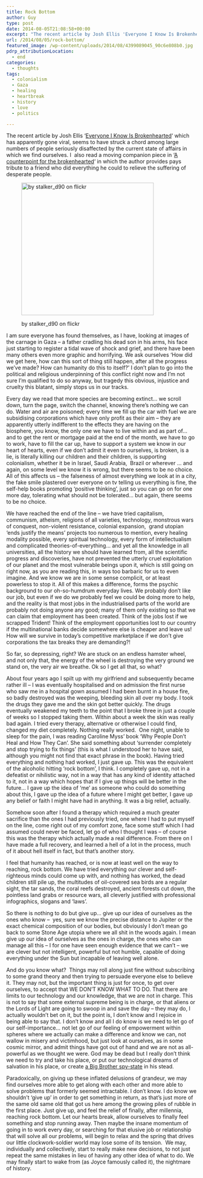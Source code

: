 ```yaml
---
title: Rock Bottom
author: Guy
type: post
date: 2014-08-05T21:08:58+00:00
excerpt: "The recent article by Josh Ellis 'Everyone I Know Is Brokenhearted' which has apparently gone viral, seems to have struck a chord among large numbers of people seriously disaffected by the current state of affairs in which we find ourselves. I  also read a moving companion piece in 'A counterpoint for the brokenhearted' in which the author provides pays tribute to a friend who did everything he could to relieve the suffering of desperate people."
url: /2014/08/05/rock-bottom/
featured_image: /wp-content/uploads/2014/08/4399089045_90c6e808b0.jpg
pdrp_attributionLocation:
  - end
categories:
  - thoughts
tags:
  - colonialism
  - Gaza
  - healing
  - heartbreak
  - history
  - love
  - politics

---
```

The recent article by Josh Ellis &#8216;<a title="Everyone I Know Is Brokenhearted" href="http://zenarchery.com/2014/08/everyone-i-know-is-brokenhearted/" target="_blank">Everyone I Know Is Brokenhearted</a>&#8216; which has apparently gone viral, seems to have struck a chord among large numbers of people seriously disaffected by the current state of affairs in which we find ourselves. I  also read a moving companion piece in &#8216;<a title="A counterpoint for the brokenhearted" href="https://web.archive.org/web/20150610031801/http://www.p-ced.com/1/node/322" target="_blank">A counterpoint for the brokenhearted</a>&#8216; in which the author provides pays tribute to a friend who did everything he could to relieve the suffering of desperate people.<figure style="width: 350px" class="wp-caption alignright">

<img src="https://farm5.staticflickr.com/4072/4399089045_90c6e808b0.jpg" alt="by stalker_d90 on flickr" width="350" /><figcaption class="wp-caption-text">by stalker_d90 on flickr</figcaption></figure> 

I am sure everyone has found themselves, as I have, looking at images of the carnage in Gaza &#8211; a father cradling his dead son in his arms, his face just starting to register a tidal wave of shock and grief, and there have been many others even more graphic and horrifying. We ask ourselves &#8216;How did we get here, how can this sort of thing still happen, after all the progress we&#8217;ve made? How can humanity do this to itself?&#8217; I don&#8217;t plan to go into the political and religious underpinning of this conflict right now and I&#8217;m not sure I&#8217;m qualified to do so anyway, but tragedy this obvious, injustice and cruelty this blatant, simply stops us in our tracks.

Every day we read that more species are becoming extinct&#8230; we scroll down, turn the page, switch the channel, knowing there&#8217;s nothing we can do. Water and air are poisoned; every time we fill up the car with fuel we are subsidising corporations which have only profit as their aim &#8211; they are apparently utterly indifferent to the effects they are having on the biosphere, you know, the only one we have to live within and as part of&#8230; and to get the rent or mortgage paid at the end of the month, we have to go to work, have to fill the car up, have to support a system we know in our heart of hearts, even if we don&#8217;t admit it even to ourselves, is broken, is a lie, is literally killing our children and their children, is supporting colonialism, whether it be in Israel, Saudi Arabia,  Brazil or wherever &#8230; and again, on some level we know it is wrong, but there seems to be no choice. All of this affects us &#8211; the falseness of almost everything we look at in a city, the fake smile plastered over everyone on tv telling us everything is fine, the self-help books promoting &#8216;positive thinking&#8217;, just so you can go on for one more day, tolerating what should not be tolerated&#8230; but again, there seems to be no choice.

We have reached the end of the line &#8211; we have tried capitalism, communism, atheism, religions of all varieties, technology, monstrous wars of conquest, non-violent resistance, colonial expansion,  grand utopian &#8216;ends justify the means&#8217; projects too numerous to mention, every healing modality possible, every spiritual technology, every form of intellectualism and complicated theories-of-everything&#8230; and yet all the knowledge in all universities, all the history we should have learned from, all the scientific progress and discoveries, have not prevented the utterly cruel exploitation of our planet and the most vulnerable beings upon it, which is still going on right now, as you are reading this, in ways too barbaric for us to even imagine. And we know we are in some sense complicit, or at least powerless to stop it. All of this makes a difference, forms the psychic background to our oh-so-humdrum everyday lives. We probably don&#8217;t like our job, but even if we do we probably feel we could be doing more to help, and the reality is that most jobs in the industrialised parts of the world are probably not doing anyone any good; many of them only existing so that we can claim that employment has been created. Think of the jobs lost if we scrapped Trident! Think of the employment opportunities lost to our country if the multinational banks decide somewhere else is cheaper and leave us! How will we survive in today&#8217;s competitive marketplace if we don&#8217;t give corporations the tax breaks they are demanding?!

So far, so depressing, right? We are stuck on an endless hamster wheel, and not only that, the energy of the wheel is destroying the very ground we stand on, the very air we breathe. Ok so I get all that, so what?

About four years ago I spilt up with my girlfriend and subsequently became rather ill &#8211; I was eventually hospitalised and on admission the first nurse who saw me in a hospital gown assumed I had been burnt in a house fire, so badly destroyed was the weeping, bleeding skin all over my body. I took the drugs they gave me and the skin got better quickly. The drugs eventually weakened my teeth to the point that I broke three in just a couple of weeks so I stopped taking them. Within about a week the skin was really bad again. I tried every therapy, alternative or otherwise I could find, changed my diet completely. Nothing really worked.  One night, unable to sleep for the pain, I was reading Caroline Myss&#8217; book &#8216;Why People Don&#8217;t Heal and How They Can&#8217;. She said something about &#8216;surrender completely and stop trying to fix things&#8217; (this is what I understood her to have said, although you might not find that exact phrase in the book). <span class="pullquote">Having tried everything and nothing had worked, I just gave up. This was the equivalent of the alcoholic hitting &#8216;rock bottom&#8217;</span>, I think. I completely gave up, not in a defeatist or nihilistic way, not in a way that has any kind of identity attached to it, not in a way which hopes that if I give up things will be better in the future&#8230; I gave up the idea of &#8216;me&#8217; as someone who could do something about this, I gave up the idea of a future where I might get better, I gave up any belief or faith I might have had in anything. It was a big relief, actually.

Somehow soon after I found a therapy which required a much greater sacrifice than the ones I had previously tried, one where I had to put myself on the line, come right out of my comfort zone, face some stuff which I had assumed could never be faced, let go of who I thought I was &#8211; of course this was the therapy which actually made a real difference. From there on I have made a full recovery, and learned a hell of a lot in the process, much of it about hell itself in fact, but that&#8217;s another story.

I feel that humanity has reached, or is now at least well on the way to reaching, rock bottom. We have tried everything our clever and self-righteous minds could come up with, and nothing has worked, the dead children still pile up, the multitudes of oil-covered sea birds are a regular sight, the tar sands, the coral reefs destroyed, ancient forests cut down, the pointless land grabs or resource wars, all cleverly justified with professional infographics, slogans and &#8216;laws&#8217;.

So there is nothing to do but give up&#8230; give up our idea of ourselves as the ones who know &#8211;  yes, sure we know the precise distance to Jupiter or the exact chemical composition of our bodies, but obviously I don&#8217;t mean go back to some Stone Age utopia where we all shit in the woods again. I mean give up our idea of ourselves as the ones in charge, the ones who can manage all this &#8211; I for one have seen enough evidence that we can&#8217;t &#8211; we are clever but not intelligent, powerful but not humble, capable of doing everything under the Sun but incapable of leaving well alone.

And do you know what?  Things may roll along just fine without subscribing to some grand theory and then trying to persuade everyone else to believe it. They may not, but <span class="pullquote">the important thing is just for once, to get over ourselves, to accept that WE DON&#8217;T KNOW WHAT TO DO.</span> That there are limits to our technology and our knowledge, that we are not in charge. This is not to say that some external supreme being is in charge, or that aliens or the Lords of Light are going to swoop in and save the day &#8211; they may do, I actually wouldn&#8217;t bet on it, but the point is, I don&#8217;t know and I rejoice in being able to say that. I don&#8217;t know and all I do know is we need to let go of our self-importance&#8230; not let go of our feeling of empowerment within spheres where we actually can make a difference and know we can, not wallow in misery and victimhood, but just look at ourselves, as in some cosmic mirror, and admit things have got out of hand and we are not as all-powerful as we thought we were. God may be dead but I really don&#8217;t think we need to try and take his place, or put our technological dreams of salvation in his place, or create <a title="Big Brother is the Reincarnation of God" href="http://guyjames.test/big-brother-is-the-reincarnation-of-god/" target="_blank">a Big Brother spy-state</a> in his stead.

Paradoxically, on giving up these inflated delusions of grandeur, we may find ourselves more able to get along with each other and more able to solve problems that formerly seemed intractable. I don&#8217;t know. I do know we shouldn&#8217;t &#8216;give up&#8217; in order to get something in return, as that&#8217;s just more of the same old same old that got us here among the growing piles of rubble in the first place. Just give up, and feel the relief of finally, after millennia, reaching rock bottom. Let our hearts break, allow ourselves to finally feel something and stop running away. Then maybe the insane momentum of going in to work every day, or searching for that elusive job or relationship that will solve all our problems, will begin to relax and the spring that drives our little clockwork-soldier world may lose some of its tension.  We may, individually and collectively, start to really make new decisions, to not just repeat the same mistakes in lieu of having any other idea of what to do. We may finally start to wake from (as Joyce famously called it), the nightmare of history.

&nbsp;

&nbsp;